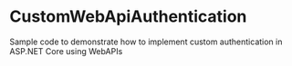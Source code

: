 # CustomWebApiAuthentication
Sample code to demonstrate how to implement custom authentication in ASP.NET Core using WebAPIs
